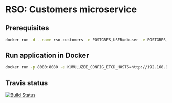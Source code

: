 # RSO: Customers microservice

## Prerequisites

```bash
docker run -d --name rso-customers -e POSTGRES_USER=dbuser -e POSTGRES_PASSWORD=postgres -e POSTGRES_DB=customer -p 5432:5432 postgres:latest
```

## Run application in Docker

```bash
docker run -p 8080:8080 -e KUMULUZEE_CONFIG_ETCD_HOSTS=http://192.168.99.100:2379 amela/customers
```

## Travis status
[![Build Status](https://travis-ci.org/cloud-computing-project/customers.svg?branch=master)](https://travis-ci.org/MusicStreamingNS/rso-customers)